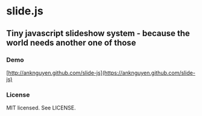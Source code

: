 # slide.js
## Tiny javascript slideshow system - because the world needs another one of those



### Demo
[http://anknguyen.github.com/slide-js](https://anknguyen.github.com/slide-js)


### License
MIT licensed. See LICENSE.